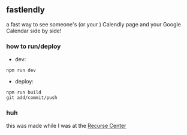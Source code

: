 ## fastlendly

a fast way to see someone's (or your ) Calendly page and your Google Calendar side by side!

### how to run/deploy

- dev:

```
npm run dev
```

- deploy:

```
npm run build
git add/commit/push
```

### huh

this was made while I was at the [Recurse Center](https://www.recurse.com/)
